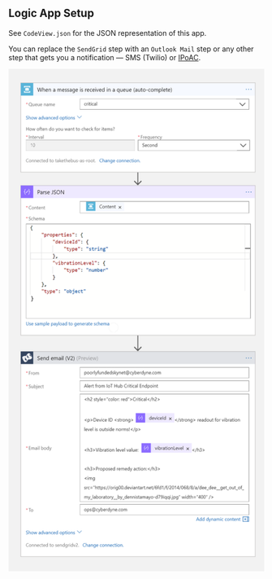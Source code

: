 ## Logic App Setup

See `CodeView.json` for the JSON representation of this app.

You can replace the `SendGrid` step with an `Outlook Mail` step or any other step that gets you a notification &mdash; SMS (Twilio) or [IPoAC](https://en.wikipedia.org/wiki/IP_over_Avian_Carriers).


![Designer View](Designer.png)